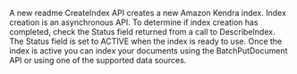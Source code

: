 A new readme
CreateIndex API creates a new Amazon Kendra index. Index creation is an asynchronous API. To determine if index creation has completed, check the Status field returned from a call to DescribeIndex. The Status field is set to ACTIVE when the index is ready to use.
Once the index is active you can index your documents using the BatchPutDocument API or using one of the supported data sources.